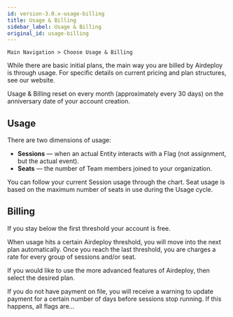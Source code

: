 ```yaml
---
id: version-3.0.x-usage-billing
title: Usage & Billing
sidebar_label: Usage & Billing
original_id: usage-billing
---
```


`Main Navigation > Choose Usage & Billing`

While there are basic initial plans, the main way you are billed by Airdeploy is through usage. For specific details on current pricing and plan structures, see our website.

Usage & Billing reset on every month (approximately every 30 days) on the anniversary date of your account creation.

## Usage

There are two dimensions of usage:

- __Sessions__ — when an actual Entity interacts with a Flag (not assignment, but the actual event).
- __Seats__ — the number of Team members joined to your organization.

You can follow your current Session usage through the chart. Seat usage is based on the maximum number of seats in use during the Usage cycle.

## Billing

If you stay below the first threshold your account is free.

When usage hits a certain Airdeploy threshold, you will move into the next plan automatically. Once you reach the last threshold, you are charges a rate for every group of sessions and/or seat.

If you would like to use the more advanced features of Airdeploy, then select the desired plan.
 
If you do not have payment on file, you will receive a warning to update payment for a certain number of days before sessions stop running. If this happens, all flags are…

